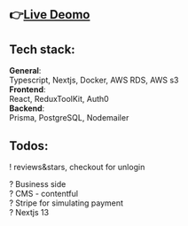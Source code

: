 ## 👉[Live Deomo](https://products-blue-beta.vercel.app/)  

## Tech stack:
**General**:  
Typescript, Nextjs, Docker, AWS RDS, AWS s3  
**Frontend**:   
React, ReduxToolKit, Auth0  
**Backend**:   
Prisma, PostgreSQL, Nodemailer
 

## Todos:     
! reviews&stars, checkout for unlogin   

? Business side   
? CMS - contentful  
? Stripe for simulating payment  
? Nextjs 13  
 
